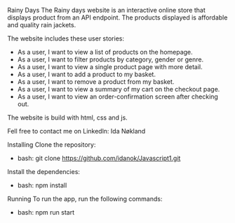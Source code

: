 Rainy Days 
The Rainy days website is an interactive online store that displays product from an API endpoint. 
The products displayed is affordable and quality rain jackets. 

The website includes these user stories: 
- As a user, I want to view a list of products on the homepage.
- As a user, I want to filter products by category, gender or genre.
- As a user, I want to view a single product page with more detail.
- As a user, I want to add a product to my basket.
- As a user, I want to remove a product from my basket.
- As a user, I want to view a summary of my cart on the checkout page.
- As a user, I want to view an order-confirmation screen after checking out.

The website is build with html, css and js.

Fell free to contact me on Linkedln: Ida Nøkland 


Installing
Clone the repository:
- bash: git clone https://github.com/idanok/Javascript1.git

Install the dependencies:
- bash: npm install

Running
To run the app, run the following commands:
- bash: npm run start
